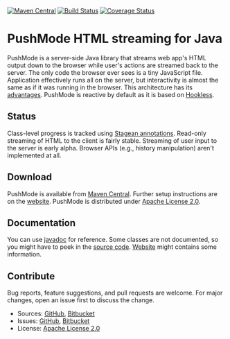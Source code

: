 [![Maven Central](https://img.shields.io/maven-central/v/com.machinezoo.pushmode/pushmode)](https://search.maven.org/artifact/com.machinezoo.pushmode/pushmode)
[![Build Status](https://travis-ci.com/robertvazan/pushmode.svg?branch=master)](https://travis-ci.com/robertvazan/pushmode)
[![Coverage Status](https://codecov.io/gh/robertvazan/pushmode/branch/master/graph/badge.svg)](https://codecov.io/gh/robertvazan/pushmode)

# PushMode HTML streaming for Java #

PushMode is a server-side Java library that streams web app's HTML output down to the browser while user's actions are streamed back to the server. The only code the browser ever sees is a tiny JavaScript file. Application effectively runs all on the server, but interactivity is almost the same as if it was running in the browser. This architecture has its [advantages](https://pushmode.machinezoo.com/architecture-comparison). PushMode is reactive by default as it is based on [Hookless](https://hookless.machinezoo.com/).

## Status ##

Class-level progress is tracked using [Stagean annotations](https://stagean.machinezoo.com/). Read-only streaming of HTML to the client is fairly stable. Streaming of user input to the server is early alpha. Browser APIs (e.g., history manipulation) aren't implemented at all.

## Download ##

PushMode is available from [Maven Central](https://search.maven.org/artifact/com.machinezoo.pushmode/pushmode). Further setup instructions are on the [website](https://pushmode.machinezoo.com/). PushMode is distributed under [Apache License 2.0](LICENSE).

## Documentation ##

You can use [javadoc](https://pushmode.machinezoo.com/javadoc/overview-summary.html) for reference. Some classes are not documented, so you might have to peek in the [source code](src/main/java/com/machinezoo/pushmode). [Website](https://pushmode.machinezoo.com/) might contains some information.

## Contribute ##

Bug reports, feature suggestions, and pull requests are welcome. For major changes, open an issue first to discuss the change.

* Sources: [GitHub](https://github.com/robertvazan/pushmode), [Bitbucket](https://bitbucket.org/robertvazan/pushmode)
* Issues: [GitHub](https://github.com/robertvazan/pushmode/issues), [Bitbucket](https://bitbucket.org/robertvazan/pushmode/issues)
* License: [Apache License 2.0](LICENSE)

